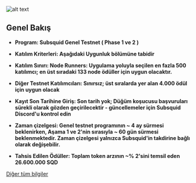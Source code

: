 ![alt text](https://i.hizliresim.com/bw0rh5z.png)


## Genel Bakış

- **Program: Subsquid Genel Testnet ( Phase 1 ve 2 )** 
- **Katılım Kriterleri: Aşağıdaki Uygunluk bölümüne tabidir** 
- **Katılım Sınırı: Node Runners: Uygulama yoluyla seçilen en fazla 500 katılımcı; en üst sıradaki 133 node ödüller için uygun olacaktır.** 

- **Diğer Testnet Katılımcıları: Sınırsız; üst sıralarda yer alan 4.000 ödül için uygun olacak** 
- **Kayıt Son Tarihine Giriş:	Son tarih yok; Düğüm koşucusu başvuruları sürekli olarak gözden geçirilecektir - güncellemeler için Subsquid Discord'u kontrol edin** 
- **Zaman çizelgesi:	Genel testnet programının ~ 4 ay sürmesi beklenirken, Aşama 1 ve 2'nin sırasıyla ~ 60 gün sürmesi beklenmektedir. Zaman çizelgesi yalnızca Subsquid'in takdirine bağlı olarak değişebilir.** 
- **Tahsis Edilen Ödüller: 	Toplam token arzının ~% 2'sini temsil eden 26.600.000 SQD**



<a href="https://coinlist.co/subsquid-testnet">Diğer tüm bilgiler</a>


